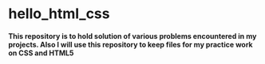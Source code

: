 # hello_html_css

#### This repository is to hold solution of various problems encountered in my projects. Also I will use this repository to keep files for my practice work on CSS and HTML5
